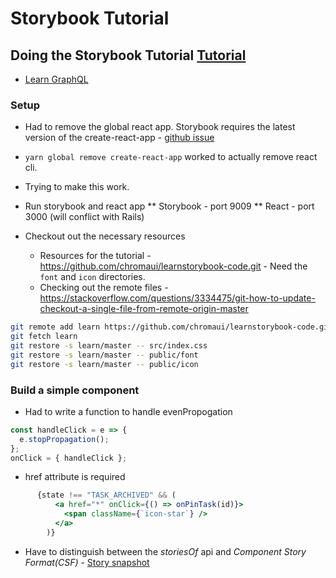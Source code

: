 # Storybook Tutorial

## Doing the Storybook Tutorial [Tutorial](https://www.learnstorybook.com/intro-to-storybook/react/en/get-started/)

- [Learn GraphQL](https://blog.hichroma.com/graphql-react-tutorial-part-1-6-d0691af25858)

### Setup

- Had to remove the global react app. Storybook requires the latest version of the create-react-app - [github issue](https://github.com/storybookjs/storybook/issues/9243)

* `yarn global remove create-react-app` worked to actually remove react cli.
* Trying to make this work.

* Run storybook and react app
  ** Storybook - port 9009
  ** React - port 3000 (will conflict with Rails)

* Checkout out the necessary resources
	* Resources for the tutorial - https://github.com/chromaui/learnstorybook-code.git - Need the `font` and `icon` directories.
  * Checking out the remote files - https://stackoverflow.com/questions/3334475/git-how-to-update-checkout-a-single-file-from-remote-origin-master

```sh
git remote add learn https://github.com/chromaui/learnstorybook-code.git
git fetch learn
git restore -s learn/master -- src/index.css
git restore -s learn/master -- public/font
git restore -s learn/master -- public/icon
```

### Build a simple component

- Had to write a function to handle evenPropogation

```jsx
const handleClick = e => {
  e.stopPropagation();
};
onClick = { handleClick };
```
* href attribute is required
```jsx
      {state !== "TASK_ARCHIVED" && (
          <a href="*" onClick={() => onPinTask(id)}>
            <span className={`icon-star`} />
          </a>
        )}
```

- Have to distinguish between the _storiesOf_ api and _Component Story Format(CSF)_ - [Story snapshot](https://github.com/storybookjs/storybook/tree/master/addons/storyshots/storyshots-core)